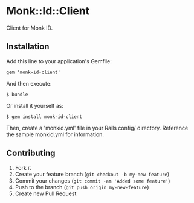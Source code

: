 # Monk::Id::Client

Client for Monk ID.

## Installation

Add this line to your application's Gemfile:

    gem 'monk-id-client'

And then execute:

    $ bundle

Or install it yourself as:

    $ gem install monk-id-client

Then, create a 'monkid.yml' file in your Rails config/ directory. Reference the sample monkid.yml for information.

## Contributing

1. Fork it
2. Create your feature branch (`git checkout -b my-new-feature`)
3. Commit your changes (`git commit -am 'Added some feature'`)
4. Push to the branch (`git push origin my-new-feature`)
5. Create new Pull Request
